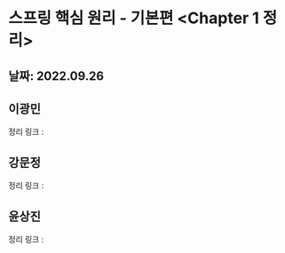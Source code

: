 # 스프링 핵심 원리 - 기본편 <Chapter 1 정리> 
## 날짜: 2022.09.26
## 이광민 
정리 링크 : 
## 강문정
정리 링크 :
## 윤상진 
정리 링크 :
